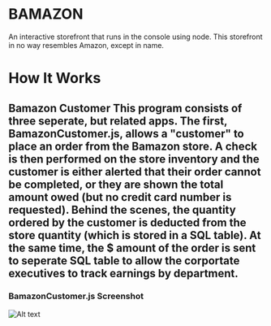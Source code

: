 # BAMAZON

An interactive storefront that runs in the console using node. This storefront in no way resembles Amazon, except in name.

# How It Works

## Bamazon Customer This program consists of three seperate, but related apps. The first, BamazonCustomer.js, allows a "customer" to place an order from the Bamazon store. A check is then performed on the store inventory and the customer is either alerted that their order cannot be completed, or they are shown the total amount owed (but no credit card number is requested). Behind the scenes, the quantity ordered by the customer is deducted from the store quantity (which is stored in a SQL table). At the same time, the $ amount of the order is sent to seperate SQL table to allow the corportate executives to track earnings by department.

### BamazonCustomer.js Screenshot
![Alt text](images/customer.jpg?raw=true "Customer View")
